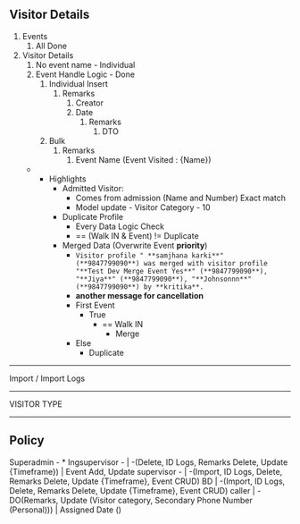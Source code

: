 Visitor Details
---
1. Events
	1. All Done
2. Visitor Details
	1. No event name - Individual
	2. Event Handle Logic - Done
		1. Individual Insert
			1. Remarks
				1. Creator
				2. Date
					1. Remarks
						1. DTO
		2. Bulk
			1. Remarks
				1. Event Name (Event Visited : {Name})
	* * Highlights
		* Admitted Visitor:
			* Comes from admission (Name and Number) Exact match
			* Model update - Visitor Category - 10
		* Duplicate Profile
			* Every Data Logic Check
			* == (Walk IN & Event) != Duplicate
		-  Merged Data (Overwrite Event **priority**)
			- `Visitor profile " **samjhana karki**" (**9847799090**) was merged with visitor profile "**Test Dev Merge Event Yes**" (**9847799090**), "**Jiya**" (**9847799090**), "**Johnsonnn**" (**9847799090**) by **kritika**.`
			- **another message for cancellation**
			- First Event
				- True
					- == Walk IN
						- Merge
			- Else
				- Duplicate



---
Import / Import Logs

-----
VISITOR TYPE

---

Policy
---
Superadmin - *
Ingsupervisor - | -(Delete, ID Logs, Remarks Delete, Update {Timeframe}) | Event Add, Update
supervisor - | -(Import, ID Logs, Delete, Remarks Delete, Update {Timeframe}, Event CRUD)
BD | -(Import, ID Logs, Delete, Remarks Delete, Update {Timeframe}, Event CRUD)
caller | -DO(Remarks, Update (Visitor category, Secondary Phone Number (Personal))) | Assigned Date ()






